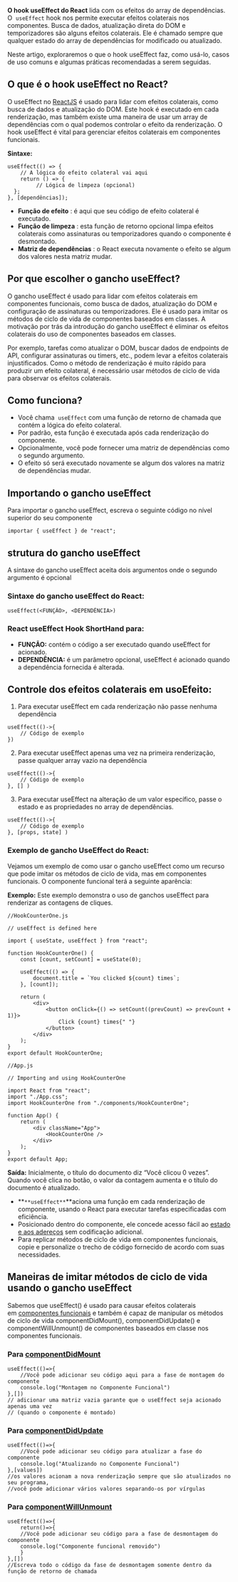 ****O hook useEffect do React**** lida com os efeitos do array de dependências. O  `useEffect` hook nos permite executar efeitos colaterais nos componentes. Busca de dados, atualização direta do DOM e temporizadores são alguns efeitos colaterais. Ele é chamado sempre que qualquer estado do array de dependências for modificado ou atualizado.

Neste artigo, exploraremos o que o hook useEffect faz, como usá-lo, casos de uso comuns e algumas práticas recomendadas a serem seguidas.

## O que é o hook useEffect no React?

O useEffect no [ReactJS](https://www.geeksforgeeks.org/react-tutorial/) é usado para lidar com efeitos colaterais, como busca de dados e atualização do DOM. Este hook é executado em cada renderização, mas também existe uma maneira de usar um array de dependências com o qual podemos controlar o efeito da renderização. O hook useEffect é vital para gerenciar efeitos colaterais em componentes funcionais.

****Sintaxe:****
```
useEffect(() => {   
    // A lógica do efeito colateral vai aqui   
    return () => {   
         // Lógica de limpeza (opcional)   
  };   
}, [dependências]);
```

- ****Função de efeito**** : é aqui que seu código de efeito colateral é executado.
- ****Função de limpeza**** : esta função de retorno opcional limpa efeitos colaterais como assinaturas ou temporizadores quando o componente é desmontado.
- ****Matriz de dependências**** : o React executa novamente o efeito se algum dos valores nesta matriz mudar.
## ****Por que escolher o gancho useEffect?****

O gancho useEffect é usado para lidar com efeitos colaterais em componentes funcionais, como busca de dados, atualização do DOM e configuração de assinaturas ou temporizadores. Ele é usado para imitar os métodos de ciclo de vida de componentes baseados em classes. A motivação por trás da introdução do gancho useEffect é eliminar os efeitos colaterais do uso de componentes baseados em classes.

Por exemplo, tarefas como atualizar o DOM, buscar dados de endpoints de API, configurar assinaturas ou timers, etc., podem levar a efeitos colaterais injustificados. Como o método de renderização é muito rápido para produzir um efeito colateral, é necessário usar métodos de ciclo de vida para observar os efeitos colaterais. 

## ****Como funciona?****

- Você chama  `useEffect` com uma função de retorno de chamada que contém a lógica do efeito colateral.
- Por padrão, esta função é executada após cada renderização do componente.
- Opcionalmente, você pode fornecer uma matriz de dependências como o segundo argumento.
- O efeito só será executado novamente se algum dos valores na matriz de dependências mudar.

## Importando o gancho useEffect

Para importar o gancho useEffect, escreva o seguinte código no nível superior do seu componente

```
importar { useEffect } de "react";
```

## ****strutura do gancho useEffect****

A sintaxe do gancho useEffect aceita dois argumentos onde o segundo argumento é opcional

### ****Sintaxe do gancho useEffect do React:****

```
useEffect(<FUNÇÃO>, <DEPENDÊNCIA>)
```

### React useEffect Hook ShortHand para:

- ****FUNÇÃO:**** contém o código a ser executado quando useEffect for acionado.
- ****DEPENDÊNCIA:**** é um parâmetro opcional, useEffect é acionado quando a dependência fornecida é alterada.

## Controle dos efeitos colaterais em usoEfeito:

1. Para executar useEffect em cada renderização não passe nenhuma dependência

```
useEffect(()->{   
    // Código de exemplo   
})
```

2. Para executar useEffect apenas uma vez na primeira renderização, passe qualquer array vazio na dependência

```
useEffect(()->{   
    // Código de exemplo   
}, [] )
```

3. Para executar useEffect na alteração de um valor específico, passe o estado e as propriedades no array de dependências.

```
useEffect(()->{   
    // Código de exemplo   
}, [props, state] )
```

### Exemplo de gancho UseEffect do React:

Vejamos um exemplo de como usar o gancho useEffect como um recurso que pode imitar os métodos de ciclo de vida, mas em componentes funcionais. O componente funcional terá a seguinte aparência:

****Exemplo:**** Este exemplo demonstra o uso de ganchos useEffect para renderizar as contagens de cliques.

```
//HookCounterOne.js

// useEffect is defined here

import { useState, useEffect } from "react";

function HookCounterOne() {
    const [count, setCount] = useState(0);

    useEffect(() => {
        document.title = `You clicked ${count} times`;
    }, [count]);

    return (
        <div>
            <button onClick={() => setCount((prevCount) => prevCount + 1)}>
                Click {count} times{" "}
            </button>
        </div>
    );
}
export default HookCounterOne;
```

```
//App.js 

// Importing and using HookCounterOne

import React from "react";
import "./App.css";
import HookCounterOne from "./components/HookCounterOne";

function App() {
    return (
        <div className="App">
            <HookCounterOne />
        </div>
    );
}
export default App;
```

****Saída:**** Inicialmente, o título do documento diz “Você clicou 0 vezes”. Quando você clica no botão, o valor da contagem aumenta e o título do documento é atualizado.
- **`**useEffect**`**aciona uma função em cada renderização de componente, usando o React para executar tarefas especificadas com eficiência.
- Posicionado dentro do componente, ele concede acesso fácil ao [estado e aos adereços](https://www.geeksforgeeks.org/what-are-the-differences-between-props-and-state/) sem codificação adicional.
- Para replicar métodos de ciclo de vida em componentes funcionais, copie e personalize o trecho de código fornecido de acordo com suas necessidades.

## ****Maneiras de imitar métodos de ciclo de vida usando o gancho useEffect****

Sabemos que useEffect() é usado para causar efeitos colaterais em [componentes funcionais](https://www.geeksforgeeks.org/reactjs-functional-components/) e também é capaz de manipular os métodos de ciclo de vida componentDidMount(), componentDidUpdate() e componentWillUnmount() de componentes baseados em classe nos componentes funcionais.

### ****Para**** [****componentDidMount****](https://www.geeksforgeeks.org/reactjs-componentdidmount-method/)

```
useEffect(()=>{   
    //Você pode adicionar seu código aqui para a fase de montagem do componente   
    console.log("Montagem no Componente Funcional")   
},[])   
// adicionar uma matriz vazia garante que o useEffect seja acionado apenas uma vez   
// (quando o componente é montado)
```

### ****Para**** [****componentDidUpdate****](https://www.geeksforgeeks.org/reactjs-componentdidupdate-method/)

```
useEffect(()=>{   
    //Você pode adicionar seu código para atualizar a fase do componente   
    console.log("Atualizando no Componente Funcional")   
},[values])   
//os valores acionam a nova renderização sempre que são atualizados no seu programa,   
//você pode adicionar vários valores separando-os por vírgulas
```

### ****Para**** [****componentWillUnmount****](https://www.geeksforgeeks.org/reactjs-componentwillunmount-method/)

```
useEffect(()=>{   
    return()=>{   
    //Você pode adicionar seu código para a fase de desmontagem do componente   
    console.log("Componente funcional removido")   
    }   
},[])   
//Escreva todo o código da fase de desmontagem somente dentro da função de retorno de chamada
```











